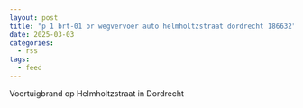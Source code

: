 ```yaml
---
layout: post
title: "p 1 brt-01 br wegvervoer auto helmholtzstraat dordrecht 186632"
date: 2025-03-03
categories: 
  - rss
tags: 
  - feed
---
```


Voertuigbrand op Helmholtzstraat in Dordrecht

